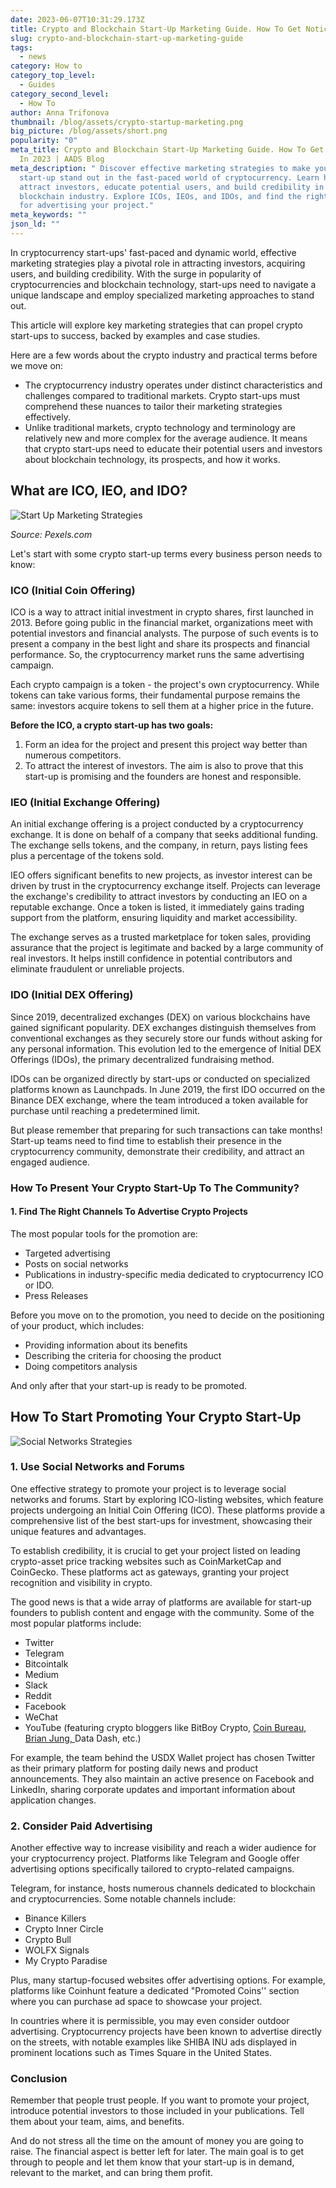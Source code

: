 ```yaml
---
date: 2023-06-07T10:31:29.173Z
title: Crypto and Blockchain Start-Up Marketing Guide. How To Get Noticed In 2024
slug: crypto-and-blockchain-start-up-marketing-guide
tags:
  - news
category: How to
category_top_level:
  - Guides
category_second_level:
  - How To
author: Anna Trifonova
thumbnail: /blog/assets/crypto-startup-marketing.png
big_picture: /blog/assets/short.png
popularity: "0"
meta_title: Crypto and Blockchain Start-Up Marketing Guide. How To Get Noticed
  In 2023 | AADS Blog
meta_description: " Discover effective marketing strategies to make your crypto
  start-up stand out in the fast-paced world of cryptocurrency. Learn how to
  attract investors, educate potential users, and build credibility in the
  blockchain industry. Explore ICOs, IEOs, and IDOs, and find the right channels
  for advertising your project."
meta_keywords: ""
json_ld: ""
---
```

In cryptocurrency start-ups' fast-paced and dynamic world, effective marketing strategies play a pivotal role in attracting investors, acquiring users, and building credibility. With the surge in popularity of cryptocurrencies and blockchain technology, start-ups need to navigate a unique landscape and employ specialized marketing approaches to stand out. 

This article will explore key marketing strategies that can propel crypto start-ups to success, backed by examples and case studies.

Here are a few words about the crypto industry and practical terms before we move on:

* The cryptocurrency industry operates under distinct characteristics and challenges compared to traditional markets. Crypto start-ups must comprehend these nuances to tailor their marketing strategies effectively. 
* Unlike traditional markets, crypto technology and terminology are relatively new and more complex for the average audience. It means that crypto start-ups need to educate their potential users and investors about blockchain technology, its prospects, and how it works. 

## What are ICO, IEO, and IDO? 

![Start Up Marketing Strategies ](/blog/assets/pexels-canva-studio-3194521.jpg "Start Up Marketing Strategies ")

*Source: Pexels.com*

Let's start with some crypto start-up terms every business person needs to know:

### ICO (Initial Coin Offering)

ICO is a way to attract initial investment in crypto shares, first launched in 2013. Before going public in the financial market, organizations meet with potential investors and financial analysts. The purpose of such events is to present a company in the best light and share its prospects and financial performance. So, the cryptocurrency market runs the same advertising campaign.

Each crypto campaign is a token - the project's own cryptocurrency. While tokens can take various forms, their fundamental purpose remains the same: investors acquire tokens to sell them at a higher price in the future.

**Before the ICO, a crypto start-up has two goals:** 

1. Form an idea for the project and present this project way better than numerous competitors.
2. To attract the interest of investors. The aim is also to prove that this start-up is promising and the founders are honest and responsible.

### IEO (Initial Exchange Offering)

An initial exchange offering is a project conducted by a cryptocurrency exchange. It is done on behalf of a company that seeks additional funding. The exchange sells tokens, and the company, in return, pays listing fees plus a percentage of the tokens sold.

IEO offers significant benefits to new projects, as investor interest can be driven by trust in the cryptocurrency exchange itself. Projects can leverage the exchange's credibility to attract investors by conducting an IEO on a reputable exchange. Once a token is listed, it immediately gains trading support from the platform, ensuring liquidity and market accessibility. 

The exchange serves as a trusted marketplace for token sales, providing assurance that the project is legitimate and backed by a large community of real investors. It helps instill confidence in potential contributors and eliminate fraudulent or unreliable projects.

### IDO (Initial DEX Offering)

Since 2019, decentralized exchanges (DEX) on various blockchains have gained significant popularity. DEX exchanges distinguish themselves from conventional exchanges as they securely store our funds without asking for any personal information. This evolution led to the emergence of Initial DEX Offerings (IDOs), the primary decentralized fundraising method.

IDOs can be organized directly by start-ups or conducted on specialized platforms known as Launchpads. In June 2019, the first IDO occurred on the Binance DEX exchange, where the team introduced a token available for purchase until reaching a predetermined limit.

But please remember that preparing for such transactions can take months! Start-up teams need to find time to establish their presence in the cryptocurrency community, demonstrate their credibility, and attract an engaged audience. 

### How To Present Your Crypto Start-Up To The Community?

#### 1. Find The Right Channels To Advertise Crypto Projects

The most popular tools for the promotion are:

* Targeted advertising
* Posts on social networks
* Publications in industry-specific media dedicated to cryptocurrency ICO or IDO.
* Press Releases 

Before you move on to the promotion, you need to decide on the positioning of your product, which includes:

* Providing information about its benefits 
* Describing the criteria for choosing the product
* Doing competitors analysis 

And only after that your start-up is ready to be promoted.

## How To Start Promoting Your Crypto Start-Up

![Social Networks Strategies ](/blog/assets/pexels-pixabay-147413.jpg "Social Networks Strategies ")

### 1. Use Social Networks and Forums

One effective strategy to promote your project is to leverage social networks and forums. Start by exploring ICO-listing websites, which feature projects undergoing an Initial Coin Offering (ICO). These platforms provide a comprehensive list of the best start-ups for investment, showcasing their unique features and advantages.

To establish credibility, it is crucial to get your project listed on leading crypto-asset price tracking websites such as CoinMarketCap and CoinGecko. These platforms act as gateways, granting your project recognition and visibility in crypto.

The good news is that a wide array of platforms are available for start-up founders to publish content and engage with the community. Some of the most popular platforms include:

* Twitter
* Telegram
* Bitcointalk
* Medium
* Slack
* Reddit
* Facebook
* WeChat
* YouTube (featuring crypto bloggers like BitBoy Crypto, [Coin Bureau, ](https://influencermarketinghub.com/crypto-youtube-channels/#toc-1)[Brian Jung, ](https://influencermarketinghub.com/crypto-youtube-channels/#toc-4)Data Dash, etc.)

For example, the team behind the USDX Wallet project has chosen Twitter as their primary platform for posting daily news and product announcements. They also maintain an active presence on Facebook and LinkedIn, sharing corporate updates and important information about application changes.

### 2. Consider Paid Advertising

Another effective way to increase visibility and reach a wider audience for your cryptocurrency project. Platforms like Telegram and Google offer advertising options specifically tailored to crypto-related campaigns. 

Telegram, for instance, hosts numerous channels dedicated to blockchain and cryptocurrencies. Some notable channels include:

* Binance Killers
* Crypto Inner Circle
* Crypto Bull
* WOLFX Signals
* My Crypto Paradise

Plus, many startup-focused websites offer advertising options. For example, platforms like Coinhunt feature a dedicated "Promoted Coins'' section where you can purchase ad space to showcase your project.

In countries where it is permissible, you may even consider outdoor advertising. Cryptocurrency projects have been known to advertise directly on the streets, with notable examples like SHIBA INU ads displayed in prominent locations such as Times Square in the United States.

### Conclusion

Remember that people trust people. If you want to promote your project, introduce potential investors to those included in your publications. Tell them about your team, aims, and benefits. 

And do not stress all the time on the amount of money you are going to raise. The financial aspect is better left for later. The main goal is to get through to people and let them know that your start-up is in demand, relevant to the market, and can bring them profit.
